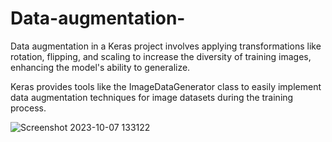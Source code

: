 # Data-augmentation-

Data augmentation in a Keras project involves applying transformations like rotation, flipping, and scaling to increase the diversity of training images, enhancing the model's ability to generalize.

Keras provides tools like the ImageDataGenerator class to easily implement data augmentation techniques for image datasets during the training process.




![Screenshot 2023-10-07 133122](https://github.com/Methilesh/Data-augmentation-/assets/141352214/ec7baec1-599b-44dc-b5ea-f1bf34cd1158)
